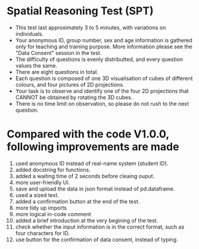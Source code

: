 # Spatial Reasoning Test (SPT)
* This test last approximately 3 to 5 minutes, with variations on individuals.
* Your anonymous ID, group number, sex and age information is gathered only for teaching and training purpose. More information please see the "Data Consent" session in the test. 
* The difficulty of questions is evenly distributted, and every question values the same.
* There are eight questions in total.
* Each question is composed of one 3D visualisation of cubes of different colours, and four pictures of 2D projections.
* Your task is to observe and identify one of the four 2D projections that CANNOT be obtained by rotating the 3D cubes.
* There is no time limit on observation, so please do not rush to the next question.

# Compared with the code V1.0.0, following improvements are made
1. used anonymous ID instead of real-name system (student ID).
2. added docstring for functions. 
3. added a waiting time of 2 seconds before cleaing ouput.
4. more user-friendly UI.
5. save and upload the data in json format instead of pd.dataframe.
6. used a sized text.
7. added a confirmation button at the end of the test.
8. more tidy up imports
9. more logical in-code comment
10. added a brief introduction at the very begining of the test.
11. check whether the input information is in the correct format, such as four characters for ID.
12. use button for the confirmation of data consent, instead of typing.
